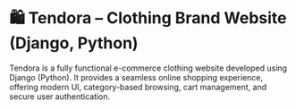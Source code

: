 <h1>🛍️ Tendora – Clothing Brand Website (Django, Python)</h1>
Tendora is a fully functional e-commerce clothing website developed using Django (Python). It provides a seamless online shopping experience, offering modern UI, category-based browsing, cart management, and secure user authentication.

